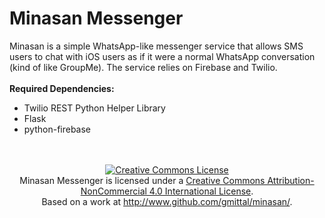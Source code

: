 Minasan Messenger
============

Minasan is a simple WhatsApp-like messenger service that allows SMS users to chat with iOS users as if it were a normal WhatsApp conversation (kind of like GroupMe). The service relies on Firebase and Twilio.<br /><br />
<b>Required Dependencies:</b><br />
<ul>
	<li>Twilio REST Python Helper Library</li>
	<li>Flask</li>
	<li>python-firebase</li>
</ul>
<br /><br />
<center>
<a rel="license" href="http://creativecommons.org/licenses/by-nc/4.0/"><img alt="Creative Commons License" style="border-width:0" src="https://i.creativecommons.org/l/by-nc/4.0/88x31.png" /></a><br /><span xmlns:dct="http://purl.org/dc/terms/" property="dct:title">Minasan Messenger</span> is licensed under a <a rel="license" href="http://creativecommons.org/licenses/by-nc/4.0/">Creative Commons Attribution-NonCommercial 4.0 International License</a>.<br />Based on a work at <a xmlns:dct="http://purl.org/dc/terms/" href="http://www.github.com/gmittal/minasan/" rel="dct:source">http://www.github.com/gmittal/minasan/</a>.
</center>
